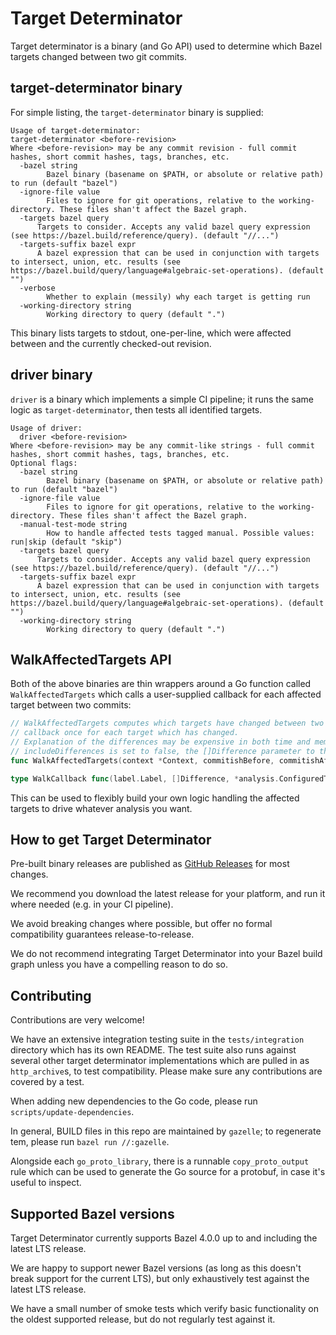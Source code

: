 # Target Determinator

Target determinator is a binary (and Go API) used to determine which Bazel targets changed between two git commits.

## target-determinator binary

For simple listing, the `target-determinator` binary is supplied:

```
Usage of target-determinator:
target-determinator <before-revision>
Where <before-revision> may be any commit revision - full commit hashes, short commit hashes, tags, branches, etc.
  -bazel string
    	Bazel binary (basename on $PATH, or absolute or relative path) to run (default "bazel")
  -ignore-file value
    	Files to ignore for git operations, relative to the working-directory. These files shan't affect the Bazel graph.
  -targets bazel query
      Targets to consider. Accepts any valid bazel query expression (see https://bazel.build/reference/query). (default "//...")
  -targets-suffix bazel expr
      A bazel expression that can be used in conjunction with targets to intersect, union, etc. results (see https://bazel.build/query/language#algebraic-set-operations). (default "")
  -verbose
    	Whether to explain (messily) why each target is getting run
  -working-directory string
    	Working directory to query (default ".")
```

This binary lists targets to stdout, one-per-line, which were affected between <before-revision> and the currently checked-out revision.

## driver binary

`driver` is a binary which implements a simple CI pipeline; it runs the same logic as `target-determinator`, then tests all identified targets.

```
Usage of driver:
  driver <before-revision>
Where <before-revision> may be any commit-like strings - full commit hashes, short commit hashes, tags, branches, etc.
Optional flags:
  -bazel string
    	Bazel binary (basename on $PATH, or absolute or relative path) to run (default "bazel")
  -ignore-file value
    	Files to ignore for git operations, relative to the working-directory. These files shan't affect the Bazel graph.
  -manual-test-mode string
    	How to handle affected tests tagged manual. Possible values: run|skip (default "skip")
  -targets bazel query
      Targets to consider. Accepts any valid bazel query expression (see https://bazel.build/reference/query). (default "//...")
  -targets-suffix bazel expr
      A bazel expression that can be used in conjunction with targets to intersect, union, etc. results (see https://bazel.build/query/language#algebraic-set-operations). (default "")
  -working-directory string
    	Working directory to query (default ".")
```

## WalkAffectedTargets API

Both of the above binaries are thin wrappers around a Go function called `WalkAffectedTargets` which calls a user-supplied callback for each affected target between two commits:

```go
// WalkAffectedTargets computes which targets have changed between two commits, and calls
// callback once for each target which has changed.
// Explanation of the differences may be expensive in both time and memory to compute, so if
// includeDifferences is set to false, the []Difference parameter to the callback will always be nil.
func WalkAffectedTargets(context *Context, commitishBefore, commitishAfter LabelledGitRev, pattern label.Pattern, includeDifferences bool, callback WalkCallback) error { ... }

type WalkCallback func(label.Label, []Difference, *analysis.ConfiguredTarget)
```

This can be used to flexibly build your own logic handling the affected targets to drive whatever analysis you want.

## How to get Target Determinator

Pre-built binary releases are published as [GitHub Releases](https://github.com/bazel-contrib/target-determinator/releases) for most changes.

We recommend you download the latest release for your platform, and run it where needed (e.g. in your CI pipeline).

We avoid breaking changes where possible, but offer no formal compatibility guarantees release-to-release.

We do not recommend integrating Target Determinator into your Bazel build graph unless you have a compelling reason to do so.

## Contributing

Contributions are very welcome!

We have an extensive integration testing suite in the `tests/integration` directory which has its own README. The test suite also runs against several other target determinator implementations which are pulled in as `http_archive`s, to test compatibility. Please make sure any contributions are covered by a test.

When adding new dependencies to the Go code, please run `scripts/update-dependencies`.

In general, BUILD files in this repo are maintained by `gazelle`; to regenerate tem, please run `bazel run //:gazelle`.

Alongside each `go_proto_library`, there is a runnable `copy_proto_output` rule which can be used to generate the Go source for a protobuf, in case it's useful to inspect.

## Supported Bazel versions

Target Determinator currently supports Bazel 4.0.0 up to and including the latest LTS release.

We are happy to support newer Bazel versions (as long as this doesn't break support for the current LTS), but only exhaustively test against the latest LTS release.

We have a small number of smoke tests which verify basic functionality on the oldest supported release, but do not regularly test against it.
